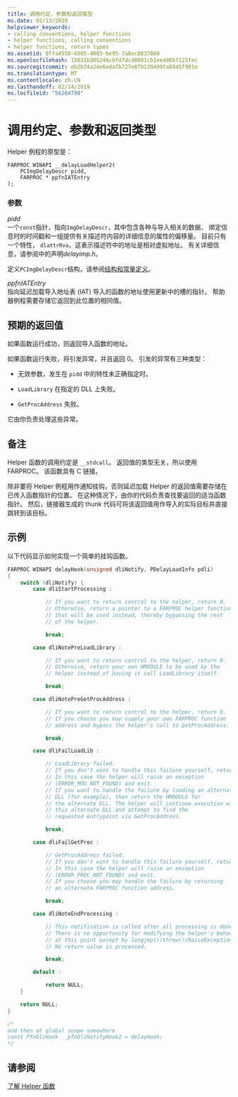 ```yaml
---
title: 调用约定、参数和返回类型
ms.date: 02/13/2019
helpviewer_keywords:
- calling conventions, helper functions
- helper functions, calling conventions
- helper functions, return types
ms.assetid: 0ffa4558-6005-4803-be95-7a8ec8837660
ms.openlocfilehash: 15631b305246cbfd7dcd8081cb1ee488bf225fec
ms.sourcegitcommit: eb2b34a24e6edafb727e87b138499fa8945f981e
ms.translationtype: MT
ms.contentlocale: zh-CN
ms.lasthandoff: 02/14/2019
ms.locfileid: "56264798"
---
```

# <a name="calling-conventions-parameters-and-return-type"></a>调用约定、参数和返回类型

Helper 例程的原型是：

```
FARPROC WINAPI __delayLoadHelper2(
    PCImgDelayDescr pidd,
    FARPROC * ppfnIATEntry
);
```

### <a name="parameters"></a>参数

*pidd*<br/>
一个`const`指针，指向`ImgDelayDescr`，其中包含各种与导入相关的数据、 绑定信息时的时间戳和一组提供有关描述符内容的详细信息的属性的偏移量。 目前只有一个特性， `dlattrRva`，这表示描述符中的地址是相对虚拟地址。 有关详细信息，请参阅中的声明*delayimp.h*。

定义`PCImgDelayDescr`结构，请参阅[结构和常量定义](../../build/reference/structure-and-constant-definitions.md)。

*ppfnIATEntry*<br/>
指向延迟加载导入地址表 (IAT) 导入的函数的地址使用更新中的槽的指针。 帮助器例程需要存储它返回到此位置的相同值。

## <a name="expected-return-values"></a>预期的返回值

如果函数运行成功，则返回导入函数的地址。

如果函数运行失败，将引发异常，并且返回 0。 引发的异常有三种类型：

- 无效参数，发生在 `pidd` 中的特性未正确指定时。

- `LoadLibrary` 在指定的 DLL 上失败。

- 
  `GetProcAddress` 失败。

它由你负责处理这些异常。

## <a name="remarks"></a>备注

Helper 函数的调用约定是 `__stdcall`。 返回值的类型无关，所以使用 FARPROC。 该函数具有 C 链接。

除非要将 Helper 例程用作通知挂钩，否则延迟加载 Helper 的返回值需要存储在已传入函数指针的位置。 在这种情况下，由你的代码负责查找要返回的适当函数指针。 然后，链接器生成的 thunk 代码可将该返回值用作导入的实际目标并直接跳转到该目标。

## <a name="sample"></a>示例

以下代码显示如何实现一个简单的挂钩函数。

```C
FARPROC WINAPI delayHook(unsigned dliNotify, PDelayLoadInfo pdli)
{
    switch (dliNotify) {
        case dliStartProcessing :

            // If you want to return control to the helper, return 0.
            // Otherwise, return a pointer to a FARPROC helper function
            // that will be used instead, thereby bypassing the rest
            // of the helper.

            break;

        case dliNotePreLoadLibrary :

            // If you want to return control to the helper, return 0.
            // Otherwise, return your own HMODULE to be used by the
            // helper instead of having it call LoadLibrary itself.

            break;

        case dliNotePreGetProcAddress :

            // If you want to return control to the helper, return 0.
            // If you choose you may supply your own FARPROC function
            // address and bypass the helper's call to GetProcAddress.

            break;

        case dliFailLoadLib :

            // LoadLibrary failed.
            // If you don't want to handle this failure yourself, return 0.
            // In this case the helper will raise an exception
            // (ERROR_MOD_NOT_FOUND) and exit.
            // If you want to handle the failure by loading an alternate
            // DLL (for example), then return the HMODULE for
            // the alternate DLL. The helper will continue execution with
            // this alternate DLL and attempt to find the
            // requested entrypoint via GetProcAddress.

            break;

        case dliFailGetProc :

            // GetProcAddress failed.
            // If you don't want to handle this failure yourself, return 0.
            // In this case the helper will raise an exception
            // (ERROR_PROC_NOT_FOUND) and exit.
            // If you choose you may handle the failure by returning
            // an alternate FARPROC function address.

            break;

        case dliNoteEndProcessing :

            // This notification is called after all processing is done.
            // There is no opportunity for modifying the helper's behavior
            // at this point except by longjmp()/throw()/RaiseException.
            // No return value is processed.

            break;

        default :

            return NULL;
    }

    return NULL;
}

/*
and then at global scope somewhere
const PfnDliHook __pfnDliNotifyHook2 = delayHook;
*/
```

## <a name="see-also"></a>请参阅

[了解 Helper 函数](../../build/reference/understanding-the-helper-function.md)